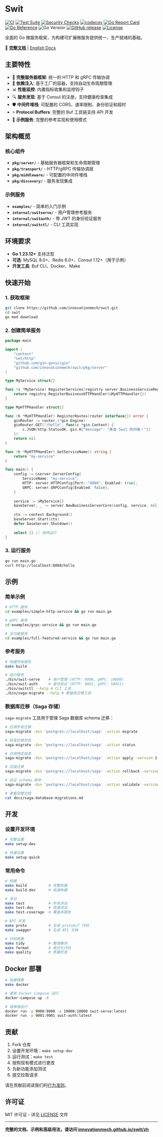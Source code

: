 # Swit

[![CI](https://github.com/innovationmech/swit/workflows/CI/badge.svg)](https://github.com/innovationmech/swit/actions/workflows/ci.yml)
[![Test Suite](https://github.com/innovationmech/swit/workflows/Test%20Suite/badge.svg)](https://github.com/innovationmech/swit/actions/workflows/test.yml)
[![Security Checks](https://github.com/innovationmech/swit/workflows/Security%20Checks/badge.svg)](https://github.com/innovationmech/swit/actions/workflows/security-checks.yml)
[![codecov](https://codecov.io/gh/innovationmech/swit/branch/master/graph/badge.svg)](https://codecov.io/gh/innovationmech/swit)
[![Go Report Card](https://goreportcard.com/badge/github.com/innovationmech/swit)](https://goreportcard.com/report/github.com/innovationmech/swit)
[![Go Reference](https://pkg.go.dev/badge/github.com/innovationmech/swit.svg)](https://pkg.go.dev/github.com/innovationmech/swit)
![Go Version](https://img.shields.io/badge/go-%3E%3D1.23.12-blue.svg)
[![GitHub release](https://img.shields.io/github/release/innovationmech/swit.svg)](https://github.com/innovationmech/swit/releases)
[![License](https://img.shields.io/github/license/innovationmech/swit.svg)](LICENSE)

全面的 Go 微服务框架，为构建可扩展微服务提供统一、生产就绪的基础。

📖 **[完整文档](https://innovationmech.github.io/swit/zh/)** | [English Docs](https://innovationmech.github.io/swit/)

## 主要特性

- 🚀 **完整服务器框架**: 统一的 HTTP 和 gRPC 传输协调
- 💉 **依赖注入**: 基于工厂的容器，支持自动生命周期管理
- 📊 **性能监控**: 内置指标收集和监控钩子
- 🔍 **服务发现**: 基于 Consul 的注册，支持健康检查集成
- 🛡️ **中间件堆栈**: 可配置的 CORS、速率限制、身份验证和超时
- ⚡ **Protocol Buffers**: 完整的 Buf 工具链支持 API 开发
- 📱 **示例服务**: 完整的参考实现和使用模式

## 架构概览

### 核心组件
- **`pkg/server/`** - 基础服务器框架和生命周期管理
- **`pkg/transport/`** - HTTP/gRPC 传输协调层
- **`pkg/middleware/`** - 可配置的中间件堆栈
- **`pkg/discovery/`** - 服务发现集成

### 示例服务
- **`examples/`** - 简单的入门示例
- **`internal/switserve/`** - 用户管理参考服务
- **`internal/switauth/`** - 带 JWT 的身份验证服务
- **`internal/switctl/`** - CLI 工具实现

## 环境要求

- **Go 1.23.12+** 支持泛型
- **可选**: MySQL 8.0+、Redis 6.0+、Consul 1.12+（用于示例）
- **开发工具**: Buf CLI、Docker、Make

## 快速开始

### 1. 获取框架
```bash
git clone https://github.com/innovationmech/swit.git
cd swit
go mod download
```

### 2. 创建简单服务
```go
package main

import (
    "context"
    "net/http"
    "github.com/gin-gonic/gin"
    "github.com/innovationmech/swit/pkg/server"
)

type MyService struct{}

func (s *MyService) RegisterServices(registry server.BusinessServiceRegistry) error {
    return registry.RegisterBusinessHTTPHandler(&MyHTTPHandler{})
}

type MyHTTPHandler struct{}

func (h *MyHTTPHandler) RegisterRoutes(router interface{}) error {
    ginRouter := router.(*gin.Engine)
    ginRouter.GET("/hello", func(c *gin.Context) {
        c.JSON(http.StatusOK, gin.H{"message": "来自 Swit 的问候！"})
    })
    return nil
}

func (h *MyHTTPHandler) GetServiceName() string {
    return "my-service"
}

func main() {
    config := &server.ServerConfig{
        ServiceName: "my-service",
        HTTP: server.HTTPConfig{Port: "8080", Enabled: true},
        GRPC: server.GRPCConfig{Enabled: false},
    }
    
    service := &MyService{}
    baseServer, _ := server.NewBusinessServerCore(config, service, nil)
    
    ctx := context.Background()
    baseServer.Start(ctx)
    defer baseServer.Shutdown()
    
    select {} // 保持运行
}
```

### 3. 运行服务
```bash
go run main.go
curl http://localhost:8080/hello
```

## 示例

### 简单示例
```bash
# HTTP 服务
cd examples/simple-http-service && go run main.go

# gRPC 服务
cd examples/grpc-service && go run main.go

# 全功能服务
cd examples/full-featured-service && go run main.go
```

### 参考服务
```bash
# 构建所有服务
make build

# 运行服务
./bin/swit-serve    # 用户管理 (HTTP: 9000, gRPC: 10000)
./bin/swit-auth     # 身份验证 (HTTP: 9001, gRPC: 50051)
./bin/switctl --help # CLI 工具
./bin/saga-migrate --help # 数据库迁移工具
```

### 数据库迁移（Saga 存储）

`saga-migrate` 工具用于管理 Saga 数据库 schema 迁移：

```bash
# 应用所有迁移
saga-migrate -dsn 'postgres://localhost/saga' -action migrate

# 检查迁移状态
saga-migrate -dsn 'postgres://localhost/saga' -action status

# 应用特定版本
saga-migrate -dsn 'postgres://localhost/saga' -action apply -version 2

# 回滚迁移
saga-migrate -dsn 'postgres://localhost/saga' -action rollback -version 2

# 验证 schema 版本
saga-migrate -dsn 'postgres://localhost/saga' -action validate -version 2

# 查看完整文档
cat docs/saga-database-migrations.md
```

## 开发

### 设置开发环境
```bash
# 完整设置
make setup-dev

# 快速设置
make setup-quick
```

### 常用命令
```bash
# 构建
make build          # 完整构建
make build-dev      # 快速构建

# 测试
make test           # 所有测试
make test-dev       # 快速测试
make test-coverage  # 覆盖率报告

# API 开发
make proto          # 生成 protobuf 代码
make swagger        # 生成 API 文档

# 代码质量
make tidy           # 整理模块
make format         # 格式化代码
make quality        # 质量检查
```

## Docker 部署

```bash
# 构建镜像
make docker

# 使用 Docker Compose 运行
docker-compose up -d

# 或单独运行
docker run -p 9000:9000 -p 10000:10000 swit-serve:latest
docker run -p 9001:9001 swit-auth:latest
```

## 贡献

1. Fork 仓库
2. 设置开发环境：`make setup-dev`
3. 运行测试：`make test`
4. 按照现有模式进行更改
5. 为新功能添加测试
6. 提交拉取请求

请在贡献前阅读我们的[行为准则](CODE_OF_CONDUCT.md)。

## 许可证

MIT 许可证 - 详见 [LICENSE](LICENSE) 文件

---

**完整的文档、示例和高级用法，请访问 [innovationmech.github.io/swit/zh](https://innovationmech.github.io/swit/zh/)**
